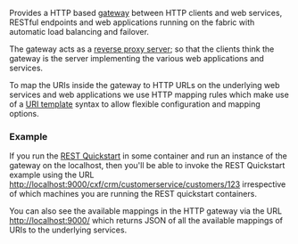 Provides a HTTP based [gateway](http://fabric8.io/gitbook/gateway.html) between HTTP clients and web services, RESTful endpoints and web applications running on the fabric with automatic load balancing and failover.

The gateway acts as a [reverse proxy server](http://en.wikipedia.org/wiki/Reverse_proxy); so that the clients think the gateway is the server implementing the various web applications and services.

To map the URIs inside the gateway to HTTP URLs on the underlying web services and web applications we use HTTP mapping rules which make use of a [URI template](http://en.wikipedia.org/wiki/URL_Template) syntax to allow flexible configuration and mapping options.

### Example

If you run the <a class="btn btn-primary" href="#/fabric/containers/createContainer?profileIds=example-quickstarts-rest&versionId={{versionId}}">REST Quickstart</a> in some container and run an instance of the gateway on the localhost, then you'll be able to invoke the REST Quickstart example using the URL [http://localhost:9000/cxf/crm/customerservice/customers/123](http://localhost:9000/cxf/crm/customerservice/customers/123) irrespective of which machines you are running the REST quickstart containers.

You can also see the available mappings in the HTTP gateway via the URL [http://localhost:9000/]([http://localhost:9000/) which returns JSON of all the available mappings of URIs to the underlying services.
